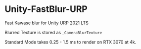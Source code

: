 # Unity-FastBlur-URP

Fast Kawase blur for Unity URP 2021 LTS

Blurred Texture is stored as `_CameraBlurTexture`

Standard Mode takes 0.25 - 1.5 ms to render on RTX 3070 at 4k.
